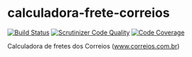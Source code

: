 calculadora-frete-correios 
==========================

[![Build Status](https://travis-ci.org/italodom/Calculadora-de-Fretes-Correios.svg?branch=master)](https://travis-ci.org/italodom/Calculadora-de-Fretes-Correios) 
[![Scrutinizer Code Quality](https://scrutinizer-ci.com/g/italodom/Calculadora-de-Fretes-Correios/badges/quality-score.png?s=07ab0259121e7f1d06c036b73054cd753196b22a)](https://scrutinizer-ci.com/g/italodom/Calculadora-de-Fretes-Correios/)
[![Code Coverage](https://scrutinizer-ci.com/g/italodom/Calculadora-de-Fretes-Correios/badges/coverage.png?s=6ffc53a4238141ab69fe11497c2107464ce2f33a)](https://scrutinizer-ci.com/g/italodom/Calculadora-de-Fretes-Correios/)

Calculadora de fretes dos Correios (www.correios.com.br)
